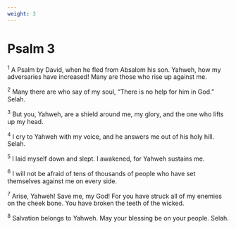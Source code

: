 ```yaml
---
weight: 3
---
```


# Psalm 3

<sup>1</sup> A Psalm by David, when he fled from Absalom his son. Yahweh, how my adversaries have increased! Many are those who rise up against me. 

<sup>2</sup> Many there are who say of my soul, “There is no help for him in God.” Selah. 

<sup>3</sup> But you, Yahweh, are a shield around me, my glory, and the one who lifts up my head. 

<sup>4</sup> I cry to Yahweh with my voice, and he answers me out of his holy hill. Selah. 

<sup>5</sup> I laid myself down and slept. I awakened, for Yahweh sustains me. 

<sup>6</sup> I will not be afraid of tens of thousands of people who have set themselves against me on every side. 

<sup>7</sup> Arise, Yahweh! Save me, my God! For you have struck all of my enemies on the cheek bone. You have broken the teeth of the wicked. 

<sup>8</sup> Salvation belongs to Yahweh. May your blessing be on your people. Selah. 


